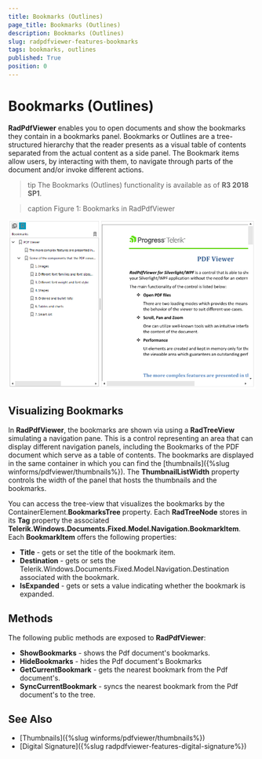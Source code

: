 ```yaml
---
title: Bookmarks (Outlines)
page_title: Bookmarks (Outlines)
description: Bookmarks (Outlines)
slug: radpdfviewer-features-bookmarks
tags: bookmarks, outlines
published: True
position: 0
---
```


# Bookmarks (Outlines)

**RadPdfViewer** enables you to open documents and show the bookmarks they contain in a bookmarks panel. Bookmarks or Outlines are a tree-structured hierarchy that the reader presents as a visual table of contents separated from the actual content as a side panel. The Bookmark items allow users, by interacting with them, to navigate through parts of the document and/or invoke different actions.  

>tip The Bookmarks (Outlines) functionality is available as of **R3 2018 SP1**. 


>caption Figure 1: Bookmarks in RadPdfViewer

![RadPdfViewer_Bookmarks_01](images/RadPdfViewer_Bookmarks_01.png)


## Visualizing Bookmarks

In **RadPdfViewer**, the bookmarks are shown via using a **RadTreeView** simulating a navigation pane. This is a control representing an area that can display different navigation panels, including the Bookmarks of the PDF document which serve as a table of contents. The bookmarks are displayed in the same container in which you can find the [thumbnails]({%slug winforms/pdfviewer/thumbnails%}). The **ThumbnailListWidth** property controls the width of the panel that hosts the thumbnails and the bookmarks.

You can access the tree-view that visualizes the bookmarks by the ContainerElement.**BookmarksTree** property. Each **RadTreeNode** stores in its **Tag** property the associated **Telerik.Windows.Documents.Fixed.Model.Navigation.BookmarkItem**. Each **BookmarkItem** offers the following properties:
* **Title** - gets or set the title of the bookmark item.
* **Destination** - gets or sets the Telerik.Windows.Documents.Fixed.Model.Navigation.Destination associated with the bookmark.
* **IsExpanded** - gets or sets a value indicating whether the bookmark is expanded. 

## Methods

The following public methods are exposed to **RadPdfViewer**:

* **ShowBookmarks** - shows the Pdf document's bookmarks.
* **HideBookmarks** - hides the Pdf document's Bookmarks
* **GetCurrentBookmark** - gets the nearest bookmark from the Pdf document's. 
* **SyncCurrentBookmark** - syncs the nearest bookmark from the Pdf document's to the tree.


## See Also

* [Thumbnails]({%slug winforms/pdfviewer/thumbnails%})
* [Digital Signature]({%slug radpdfviewer-features-digital-signature%})
